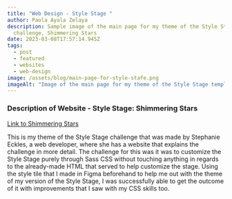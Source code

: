 ```yaml
---
title: "Web Design - Style Stage "
author: Paola Ayala Zelaya
description: Sample image of the main page for my theme of the Style Stage
  challenge, Shimmering Stars
date: 2023-03-08T17:57:14.945Z
tags:
  - post
  - featured
  - websites
  - web-design
image: /assets/blog/main-page-for-style-stafe.png
imageAlt: "Image of the main page for my theme of the Style Stage template "
---
```

### D﻿escription of Website - Style Stage: Shimmering Stars

[L﻿ink to Shimmering Stars](https://stylestage.dev/styles/shimmering-stars/)

T﻿his is my theme of the Style Stage challenge that was made by Stephanie Eckles, a web developer, where she has a website that explains the challenge in more detail. The challenge for this was it was to customize the Style Stage purely through Sass CSS without touching anything in regards to the already-made HTML that served to help customize the stage. Using the style tile that I made in Figma beforehand to help me out with the theme of my version of the Style Stage, I was successfully able to get the outcome of it with improvements that I saw with my CSS skills too.